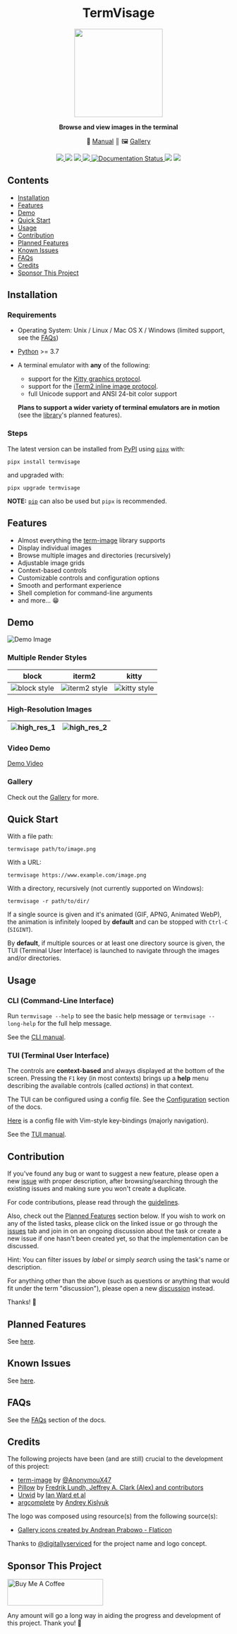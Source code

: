 <div align="center">

<h1><b>TermVisage</b></h1>

<p>
<img src="https://raw.githubusercontent.com/AnonymouX47/termvisage/23b8b4612e0ac4a167fa92630be63766f7f56e29/docs/source/resources/logo.png" height="200">
</p>

<p>
<b>Browse and view images in the terminal</b>
</p>

<p>
   &#128214; <a href='https://termvisage.readthedocs.io'>Manual</a>
    &#9553; 
   &#128444; <a href='https://termvisage.readthedocs.io/en/latest/gallery.html'>Gallery</a>
</p>

<p>
   <a href='https://pypi.org/project/termvisage/'>
      <img src='https://img.shields.io/pypi/v/termvisage.svg'/>
   </a>
   <img src="https://static.pepy.tech/badge/termvisage"/>
   <a href='https://pypi.org/project/termvisage/'>
      <img src='https://img.shields.io/pypi/pyversions/termvisage.svg'/>
   </a>
   <a href='https://github.com/psf/black'>
      <img src='https://img.shields.io/badge/code%20style-black-000000.svg'/>
   </a>
   <a href='https://termvisage.readthedocs.io/en/latest/?badge=latest'>
      <img src='https://readthedocs.org/projects/termvisage/badge/?version=latest' alt='Documentation Status'/>
   </a>
   <img src="https://img.shields.io/github/last-commit/AnonymouX47/termvisage"/>
   <a href="https://twitter.com/intent/tweet?text=Browse%20and%20view%20images%20in%20the%20terminal&url=https://github.com/AnonymouX47/termvisage&hashtags=developers,images,terminal,python">
      <img src="https://img.shields.io/twitter/url/http/shields.io.svg?style=social"/>
   </a>
</p>

</div>


## Contents
- [Installation](#installation)
- [Features](#features)
- [Demo](#demo)
- [Quick Start](#quick-start)
- [Usage](#usage)
- [Contribution](#contribution)
- [Planned Features](#planned-features)
- [Known Issues](#known-issues)
- [FAQs](#faqs)
- [Credits](#credits)
- [Sponsor This Project](#sponsor-this-project)


## Installation

### Requirements
- Operating System: Unix / Linux / Mac OS X / Windows (limited support, see the [FAQs](https://termvisage.readthedocs.io/en/latest/faqs.html))
- [Python](https://www.python.org/) >= 3.7
- A terminal emulator with **any** of the following:
  
  - support for the [Kitty graphics protocol](https://sw.kovidgoyal.net/kitty/graphics-protocol/).
  - support for the [iTerm2 inline image protocol](https://iterm2.com/documentation-images.html).
  - full Unicode support and ANSI 24-bit color support

  **Plans to support a wider variety of terminal emulators are in motion** (see the [library][term-image]'s planned features).

### Steps
The latest version can be installed from [PyPI](https://pypi.org/project/termvisage) using [`pipx`](https://pypa.github.io/pipx/) with:

```shell
pipx install termvisage
```

and upgraded with:

```shell
pipx upgrade termvisage
```

**NOTE:** [`pip`](https://pip.pypa.io/en/stable/) can also be used but `pipx` is recommended.


## Features

- Almost everything the [term-image] library supports
- Display individual images
- Browse multiple images and directories (recursively)
- Adjustable image grids
- Context-based controls
- Customizable controls and configuration options
- Smooth and performant experience
- Shell completion for command-line arguments
- and more... 😁


## Demo

![Demo Image](https://user-images.githubusercontent.com/61663146/233754936-87265eef-f6be-4046-98c5-44b778470b29.png)

### Multiple Render Styles
| block | iterm2 | kitty |
|:-----:|:------:|:-----:|
| ![block style](https://user-images.githubusercontent.com/61663146/233488229-d4d0258c-2567-4b2a-ba38-8546b886fba3.png) | ![iterm2 style](https://user-images.githubusercontent.com/61663146/233488248-8c5750d2-9281-4a96-b0f4-32d61c29b02c.png) | ![kitty style](https://user-images.githubusercontent.com/61663146/233488260-6e7ce3fe-7561-44f7-aafe-d7a708e14758.png) |

### High-Resolution Images
| ![high_res_1](https://user-images.githubusercontent.com/61663146/235449392-b464ff19-82ac-4c55-9244-e718bc999e98.png) | ![high_res_2](https://user-images.githubusercontent.com/61663146/235449402-c339acf8-c6e6-4e38-9d35-497c2752e75f.png) |
|:---:|:---:|

### Video Demo
[Demo Video](https://user-images.githubusercontent.com/61663146/235648854-dcccd260-c463-4692-bd01-f51c099613cf.mp4)

### Gallery
Check out the [Gallery](https://termvisage.readthedocs.io/en/latest/gallery.html) for more.


## Quick Start

With a file path:
```shell
termvisage path/to/image.png
```

With a URL:
```shell
termvisage https://www.example.com/image.png
```

With a directory, recursively (not currently supported on Windows):
```shell
termvisage -r path/to/dir/
```

If a single source is given and it's animated (GIF, APNG, Animated WebP), the animation is infinitely looped by **default** and can be stopped with `Ctrl-C` (`SIGINT`).

By **default**, if multiple sources or at least one directory source is given, the TUI (Terminal User Interface) is launched to navigate through the images and/or directories.


## Usage

### CLI (Command-Line Interface)
Run ``termvisage --help`` to see the basic help message or ``termvisage --long-help`` for the full help message.

See the [CLI manual](https://termvisage.readthedocs.io/en/latest/cli.html).

### TUI (Terminal User Interface)
The controls are **context-based** and always displayed at the bottom of the screen.
Pressing the `F1` key (in most contexts) brings up a **help** menu describing the available controls (called *actions*) in that context.

The TUI can be configured using a config file. See the [Configuration](https://termvisage.readthedocs.io/en/latest/config.html) section of the docs.

[Here](https://github.com/AnonymouX47/termvisage/blob/main/vim_style-termvisage.json) is a config file with Vim-style key-bindings (majorly navigation).

See the [TUI manual](https://termvisage.readthedocs.io/en/latest/tui.html).


## Contribution

If you've found any bug or want to suggest a new feature, please open a new [issue](https://github.com/AnonymouX47/termvisage/issues) with proper description, after browsing/searching through the existing issues and making sure you won't create a duplicate.

For code contributions, please read through the [guidelines](https://github.com/AnonymouX47/termvisage/blob/main/CONTRIBUTING.md).

Also, check out the [Planned Features](#planned-features) section below.
If you wish to work on any of the listed tasks, please click on the linked issue or go through the [issues](https://github.com/AnonymouX47/termvisage/issues) tab and join in on an ongoing discussion about the task or create a new issue if one hasn't been created yet, so that the implementation can be discussed.

Hint: You can filter issues by *label* or simply *search* using the task's name or description.

For anything other than the above (such as questions or anything that would fit under the term "discussion"), please open a new [discussion](https://github.com/AnonymouX47/termvisage/discussions) instead.

Thanks! 💓


## Planned Features

See [here](https://termvisage.readthedocs.io/en/latest/planned.html).

## Known Issues

See [here](https://termvisage.readthedocs.io/en/latest/issues.html).

## FAQs

See the [FAQs](https://termvisage.readthedocs.io/en/latest/faqs.html) section of the docs.

## Credits

The following projects have been (and are still) crucial to the development of this project:
- [term-image] by [@AnonymouX47](https://github.com/AnonymouX47)
- [Pillow](https://python-pillow.org) by [Fredrik Lundh, Jeffrey A. Clark (Alex) and contributors](https://github.com/python-pillow/Pillow/graphs/contributors)
- [Urwid](https://urwid.org) by [Ian Ward et al](https://github.com/urwid/urwid/graphs/contributors)
- [argcomplete](https://github.com/kislyuk/argcomplete) by [Andrey Kislyuk](https://github.com/kislyuk)

The logo was composed using resource(s) from the following source(s):
- [Gallery icons created by Andrean Prabowo - Flaticon](https://www.flaticon.com/free-icons/gallery)

Thanks to [@digitallyserviced](https://github.com/digitallyserviced) for the project name and logo concept.

## Sponsor This Project

<a href="https://www.buymeacoffee.com/anonymoux47" target="_blank">
   <img src="https://cdn.buymeacoffee.com/buttons/v2/default-yellow.png" alt="Buy Me A Coffee" style="height: 60px !important;width: 217px !important;" >
</a>

Any amount will go a long way in aiding the progress and development of this project.
Thank you! 💓


[term-image]: https://github.com/AnonymouX47/term-image

